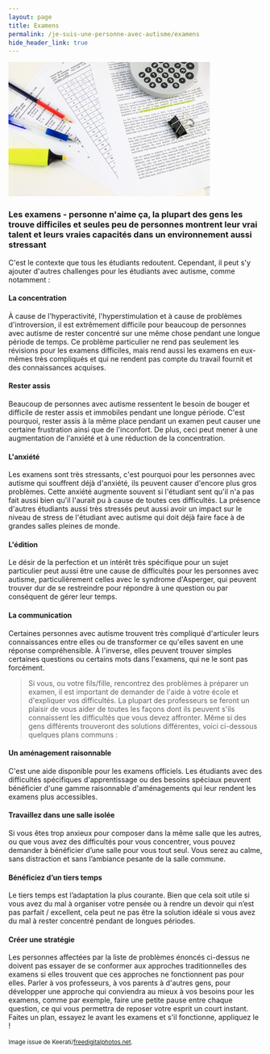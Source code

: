 ```yaml
---
layout: page
title: Examens
permalink: /je-suis-une-personne-avec-autisme/examens
hide_header_link: true
---
```


<img src="/assets/pages/personal/examens/ID-10035633.jpg" class="left" alt="ID-10035633" />

### Les examens - personne n'aime ça, la plupart des gens les trouve difficiles et seules peu de personnes montrent leur vrai talent et leurs vraies capacités dans un environnement aussi stressant

C'est le contexte que tous les étudiants redoutent. Cependant, il peut s'y ajouter d'autres challenges pour les étudiants avec autisme, comme notamment :

#### La concentration
À cause de l'hyperactivité, l'hyperstimulation et à cause de problèmes d'introversion, il est extrêmement difficile pour beaucoup de personnes avec autisme de rester concentré sur une même chose pendant une longue période de temps. Ce problème particulier ne rend pas seulement les révisions pour les examens difficiles, mais rend aussi les examens en eux-mêmes très compliqués et qui ne rendent pas compte du travail fournit et des connaissances acquises.

#### Rester assis
Beaucoup de personnes avec autisme ressentent le besoin de bouger et difficile de rester assis et immobiles pendant une longue période. C'est pourquoi, rester assis à la même place pendant un examen peut causer une certaine frustration ainsi que de l'inconfort. De plus, ceci peut mener à une augmentation de l'anxiété et à une réduction de la concentration.

#### L'anxiété
Les examens sont très stressants, c'est pourquoi pour les personnes avec autisme qui souffrent déjà d'anxiété, ils peuvent causer d'encore plus gros problèmes. Cette anxiété augmente souvent si l'étudiant sent qu'il n'a pas fait aussi bien qu'il l'aurait pu à cause de toutes ces difficultés. La présence d'autres étudiants aussi très stressés peut aussi avoir un impact sur le niveau de stress de l'étudiant avec autisme qui doit déjà faire face à de grandes salles pleines de monde.

#### L'édition
Le désir de la perfection et un intérêt très spécifique pour un sujet particulier peut aussi être une cause de difficultés pour les personnes avec autisme, particulièrement celles avec le syndrome d'Asperger, qui peuvent trouver dur de se restreindre pour répondre à une question ou par conséquent de gérer leur temps.

#### La communication
Certaines personnes avec autisme trouvent très compliqué d'articuler leurs connaissances entre elles ou de transformer ce qu'elles savent en une réponse compréhensible. À l'inverse, elles peuvent trouver simples certaines questions ou certains mots dans l'examens, qui ne le sont pas forcément.

<blockquote>
Si vous, ou votre fils/fille, rencontrez des problèmes à préparer un examen, il est important de demander de l'aide à votre école et d'expliquer vos difficultés. La plupart des professeurs se feront un plaisir de vous aider de toutes les façons dont ils peuvent s'ils connaissent les difficultés que vous devez affronter. Même si des gens différents trouveront des solutions différentes, voici ci-dessous quelques plans communs :
</blockquote>

#### Un aménagement raisonnable 
C'est une aide disponible pour les examens officiels. Les étudiants avec des difficultés spécifiques d'apprentissage ou des besoins spéciaux peuvent bénéficier d'une gamme raisonnable d'aménagements qui leur rendent les examens plus accessibles.

#### Travaillez dans une salle isolée
Si vous êtes trop anxieux pour composer dans la même salle que les autres, ou que vous avez des difficultés pour vous concentrer, vous pouvez demander à bénéficier d’une salle pour vous tout seul. Vous serez au calme, sans distraction et sans l’ambiance pesante de la salle commune.

#### Bénéficiez d’un tiers temps
Le tiers temps est l’adaptation la plus courante. Bien que cela soit utile si vous avez du mal à organiser votre pensée ou à rendre un devoir qui n’est pas parfait / excellent, cela peut ne pas être la solution idéale si vous avez du mal à rester concentré pendant de longues périodes.

#### Créer une stratégie
Les personnes affectées par la liste de problèmes énoncés ci-dessus ne doivent pas essayer de se conformer aux approches traditionnelles des examens si elles trouvent que ces approches ne fonctionnent pas pour elles. Parler à vos professeurs, à vos parents à d'autres gens, pour développer une approche qui conviendra au mieux à vos besoins pour les examens, comme par exemple, faire une petite pause entre chaque question, ce qui vous permettra de reposer votre esprit un court instant. Faites un plan, essayez le avant les examens et s'il fonctionne, appliquez le !

<small>Image issue de Keerati/<a href="http://www.freedigitalphotos.net">freedigitalphotos.net</a>.</small>


